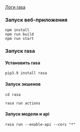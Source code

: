 [Логи rasa](./rasa-debug.log)

### Запуск веб-приложения
```shell
npm install
npm run build
npm run start
```

### Запуск rasa
#### Установить rasa
```shell
pip3.9 install rasa
```

#### Запуск экшенов
```shell
cd rasa
```
```shell
rasa run actions
```

#### Запуск модели и api
```shell
rasa run --enable-api --cors "*"
```

